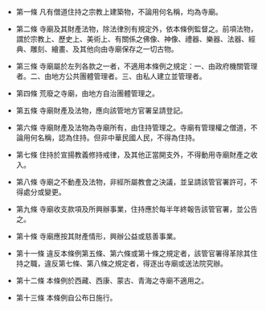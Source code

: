 * 第一條 凡有僧道住持之宗教上建築物，不論用何名稱，均為寺廟。

* 第二條 寺廟及其財產法物，除法律別有規定外，依本條例監督之。前項法物，謂於宗教上、歷史上、美術上、有關係之佛像、神像、禮器、樂器、法器、經典、雕刻、繪畫、及其他向由寺廟保存之一切古物。

* 第三條 寺廟屬於左列各款之一者，不適用本條例之規定：一、由政府機關管理者。二、由地方公共團體管理者。三、由私人建立並管理者。

* 第四條 荒廢之寺廟，由地方自治團體管理之。

* 第五條 寺廟財產及法物，應向該管地方官署呈請登記。

* 第六條 寺廟財產及法物為寺廟所有，由住持管理之。寺廟有管理權之僧道，不論用何名稱，認為住持。但非中華民國人民，不得為住持。

* 第七條 住持於宣揚教義修持戒律，及其他正當開支外，不得動用寺廟財產之收入。

* 第八條 寺廟之不動產及法物，非經所屬教會之決議，並呈請該管官署許可，不得處分或變更。

* 第九條 寺廟收支款項及所興辦事業，住持應於每半年終報告該管官署，並公告之。

* 第十條 寺廟應按其財產情形，興辦公益或慈善事業。

* 第十一條 違反本條例第五條、第六條或第十條之規定者，該管官署得革除其住持之職，違反第七條、第八條之規定者，得逐出寺廟或送法院究辦。

* 第十二條 本條例於西藏、西康、蒙古、青海之寺廟不適用之。

* 第十三條 本條例自公布日施行。

